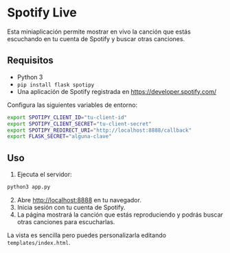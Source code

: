 # Spotify Live

Esta miniaplicación permite mostrar en vivo la canción que estás escuchando en tu cuenta de Spotify y buscar otras canciones.

## Requisitos

- Python 3
- `pip install flask spotipy`
- Una aplicación de Spotify registrada en <https://developer.spotify.com/>

Configura las siguientes variables de entorno:

```bash
export SPOTIPY_CLIENT_ID="tu-client-id"
export SPOTIPY_CLIENT_SECRET="tu-client-secret"
export SPOTIPY_REDIRECT_URI="http://localhost:8888/callback"
export FLASK_SECRET="alguna-clave"
```

## Uso

1. Ejecuta el servidor:

```bash
python3 app.py
```

2. Abre <http://localhost:8888> en tu navegador.
3. Inicia sesión con tu cuenta de Spotify.
4. La página mostrará la canción que estás reproduciendo y podrás buscar otras canciones para escucharlas.

La vista es sencilla pero puedes personalizarla editando `templates/index.html`.
